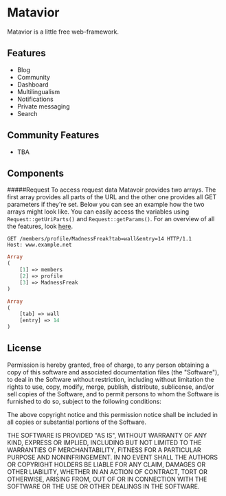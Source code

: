 Matavior
========

Matavior is a little free web-framework.


Features
-------
* Blog
* Community
* Dashboard
* Multilingualism
* Notifications
* Private messaging
* Search


Community Features
-------

* TBA


Components
-------

#####Request
To access request data Matavoir provides two arrays. The first array provides all parts of the URL and the other one provides all GET parameters if they're set. Below you can see an example how the two arrays might look like. You can easily access the variables using `Request::getUriParts()` and `Request::getParams()`. For an overview of all the features, look [here](https://github.com/MadnessFreak/Matavior/blob/master/mata/Request.php#L130-L199).

```
GET /members/profile/MadnessFreak?tab=wall&entry=14 HTTP/1.1
Host: www.example.net
```

```php
Array
(
    [1] => members
    [2] => profile
    [3] => MadnessFreak
)
```

```php
Array
(
    [tab] => wall
    [entry] => 14
)
```


License
-------

Permission is hereby granted, free of charge, to any person obtaining a copy
of this software and associated documentation files (the "Software"), to deal
in the Software without restriction, including without limitation the rights
to use, copy, modify, merge, publish, distribute, sublicense, and/or sell
copies of the Software, and to permit persons to whom the Software is
furnished to do so, subject to the following conditions:

The above copyright notice and this permission notice shall be included in all
copies or substantial portions of the Software.

THE SOFTWARE IS PROVIDED "AS IS", WITHOUT WARRANTY OF ANY KIND, EXPRESS OR
IMPLIED, INCLUDING BUT NOT LIMITED TO THE WARRANTIES OF MERCHANTABILITY,
FITNESS FOR A PARTICULAR PURPOSE AND NONINFRINGEMENT. IN NO EVENT SHALL THE
AUTHORS OR COPYRIGHT HOLDERS BE LIABLE FOR ANY CLAIM, DAMAGES OR OTHER
LIABILITY, WHETHER IN AN ACTION OF CONTRACT, TORT OR OTHERWISE, ARISING FROM,
OUT OF OR IN CONNECTION WITH THE SOFTWARE OR THE USE OR OTHER DEALINGS IN THE
SOFTWARE.
